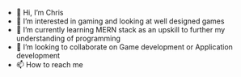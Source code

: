 - 👋 Hi, I’m Chris
- 👀 I’m interested in gaming and looking at well designed games
- 🌱 I’m currently learning MERN stack as an upskill to further my understanding of programming
- 💞️ I’m looking to collaborate on Game development or Application development 
- 📫 How to reach me

<!---
ChrisAFP/ChrisAFP is a ✨ special ✨ repository because its `README.md` (this file) appears on your GitHub profile.
You can click the Preview link to take a look at your changes.
--->
